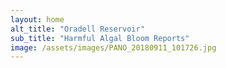 ```yaml
---
layout: home
alt_title: "Oradell Reservoir"
sub_title: "Harmful Algal Bloom Reports"
image: /assets/images/PANO_20180911_101726.jpg
---
```

